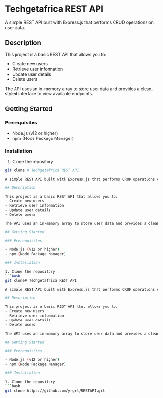 # Techgetafrica REST API

A simple REST API built with Express.js that performs CRUD operations on user data.

## Description

This project is a basic REST API that allows you to:
- Create new users
- Retrieve user information
- Update user details
- Delete users

The API uses an in-memory array to store user data and provides a clean, styled interface to view available endpoints.

## Getting Started

### Prerequisites

- Node.js (v12 or higher)
- npm (Node Package Manager)

### Installation

1. Clone the repository
```bash
git clone # Techgetafrica REST API

A simple REST API built with Express.js that performs CRUD operations on user data.

## Description

This project is a basic REST API that allows you to:
- Create new users
- Retrieve user information
- Update user details
- Delete users

The API uses an in-memory array to store user data and provides a clean, styled interface to view available endpoints.

## Getting Started

### Prerequisites

- Node.js (v12 or higher)
- npm (Node Package Manager)

### Installation

1. Clone the repository
```bash
git clone# Techgetafrica REST API

A simple REST API built with Express.js that performs CRUD operations on user data.

## Description

This project is a basic REST API that allows you to:
- Create new users
- Retrieve user information
- Update user details
- Delete users

The API uses an in-memory array to store user data and provides a clean, styled interface to view available endpoints.

## Getting Started

### Prerequisites

- Node.js (v12 or higher)
- npm (Node Package Manager)

### Installation

1. Clone the repository
```bash
git clone https://github.com/yrgrl/RESTAPI.git